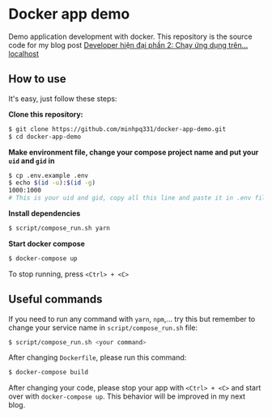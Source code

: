 # Docker app demo
Demo application development with docker. This repository is the source code for my blog post [Developer hiện đại phần 2: Chạy ứng dụng trên... localhost](https://kipalog.com/posts/Developer-hien-dai-phan-2--Chay-ung-dung-tren----localhost)

## How to use

It's easy, just follow these steps:

**Clone this repository:**
```bash
$ git clone https://github.com/minhpq331/docker-app-demo.git
$ cd docker-app-demo
```

**Make environment file, change your compose project name and put your `uid` and `gid` in**
```bash
$ cp .env.example .env
$ echo $(id -u):$(id -g)
1000:1000
# This is your uid and gid, copy all this line and paste it in .env file
```

**Install dependencies**
```bash
$ script/compose_run.sh yarn
```

**Start docker compose**

```bash
$ docker-compose up
```

To stop running, press `<Ctrl> + <C>`

## Useful commands

If you need to run any command with `yarn`, `npm`,... try this but remember to change your service name in `script/compose_run.sh` file:
```bash
$ script/compose_run.sh <your command>
```

After changing `Dockerfile`, please run this command:
```bash
$ docker-compose build
```

After changing your code, please stop your app with `<Ctrl> + <C>` and start over with `docker-compose up`. This behavior will be improved in my next blog.